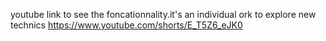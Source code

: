 youtube link to see the foncationnality.it's an individual ork to explore new technics
https://www.youtube.com/shorts/E_T5Z6_eJK0
